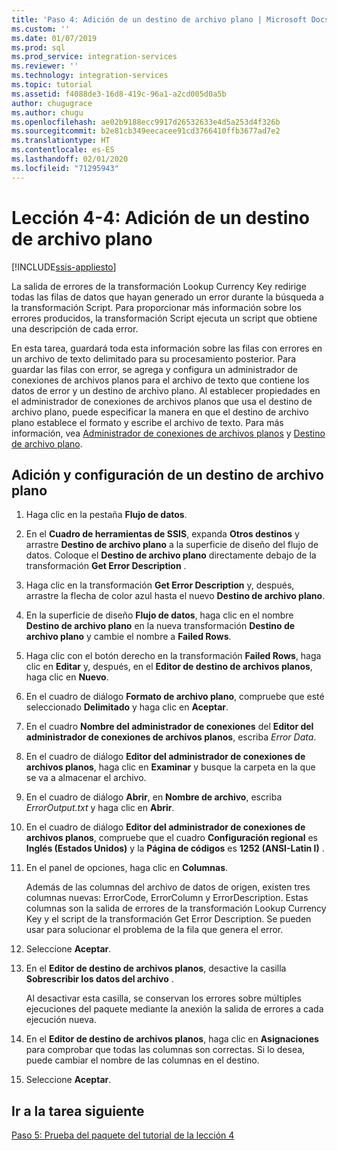 ```yaml
---
title: 'Paso 4: Adición de un destino de archivo plano | Microsoft Docs'
ms.custom: ''
ms.date: 01/07/2019
ms.prod: sql
ms.prod_service: integration-services
ms.reviewer: ''
ms.technology: integration-services
ms.topic: tutorial
ms.assetid: f4088de3-16d8-419c-96a1-a2cd005d0a5b
author: chugugrace
ms.author: chugu
ms.openlocfilehash: ae02b9188ecc9917d26532633e4d5a253d4f326b
ms.sourcegitcommit: b2e81cb349eecacee91cd3766410ffb3677ad7e2
ms.translationtype: HT
ms.contentlocale: es-ES
ms.lasthandoff: 02/01/2020
ms.locfileid: "71295943"
---
```

# <a name="lesson-4-4-add-a-flat-file-destination"></a>Lección 4-4: Adición de un destino de archivo plano

[!INCLUDE[ssis-appliesto](../includes/ssis-appliesto-ssvrpluslinux-asdb-asdw-xxx.md)]



La salida de errores de la transformación Lookup Currency Key redirige todas las filas de datos que hayan generado un error durante la búsqueda a la transformación Script. Para proporcionar más información sobre los errores producidos, la transformación Script ejecuta un script que obtiene una descripción de cada error.  
  
En esta tarea, guardará toda esta información sobre las filas con errores en un archivo de texto delimitado para su procesamiento posterior. Para guardar las filas con error, se agrega y configura un administrador de conexiones de archivos planos para el archivo de texto que contiene los datos de error y un destino de archivo plano. Al establecer propiedades en el administrador de conexiones de archivos planos que usa el destino de archivo plano, puede especificar la manera en que el destino de archivo plano establece el formato y escribe el archivo de texto. Para más información, vea [Administrador de conexiones de archivos planos](../integration-services/connection-manager/flat-file-connection-manager.md) y [Destino de archivo plano](../integration-services/data-flow/flat-file-destination.md).  
  
## <a name="add-and-configure-a-flat-file-destination"></a>Adición y configuración de un destino de archivo plano  
  
1.  Haga clic en la pestaña **Flujo de datos**.  
  
2.  En el **Cuadro de herramientas de SSIS**, expanda **Otros destinos** y arrastre **Destino de archivo plano** a la superficie de diseño del flujo de datos. Coloque el **Destino de archivo plano** directamente debajo de la transformación **Get Error Description** .  
  
3.  Haga clic en la transformación **Get Error Description** y, después, arrastre la flecha de color azul hasta el nuevo **Destino de archivo plano**.  
  
4.  En la superficie de diseño **Flujo de datos**, haga clic en el nombre **Destino de archivo plano** en la nueva transformación **Destino de archivo plano** y cambie el nombre a **Failed Rows**.  
  
5.  Haga clic con el botón derecho en la transformación **Failed Rows**, haga clic en **Editar** y, después, en el **Editor de destino de archivos planos**, haga clic en **Nuevo**.  
  
6.  En el cuadro de diálogo **Formato de archivo plano**, compruebe que esté seleccionado **Delimitado** y haga clic en **Aceptar**.  
  
7.  En el cuadro **Nombre del administrador de conexiones** del **Editor del administrador de conexiones de archivos planos**, escriba *Error Data*.  
  
8.  En el cuadro de diálogo **Editor del administrador de conexiones de archivos planos**, haga clic en **Examinar** y busque la carpeta en la que se va a almacenar el archivo.  
  
9. En el cuadro de diálogo **Abrir**, en **Nombre de archivo**, escriba *ErrorOutput.txt* y haga clic en **Abrir**.  
  
10. En el cuadro de diálogo **Editor del administrador de conexiones de archivos planos**, compruebe que el cuadro **Configuración regional** es **Inglés (Estados Unidos)** y la **Página de códigos** es **1252 (ANSI-Latin I)** .  
  
11. En el panel de opciones, haga clic en **Columnas**.  
  
    Además de las columnas del archivo de datos de origen, existen tres columnas nuevas: ErrorCode, ErrorColumn y ErrorDescription. Estas columnas son la salida de errores de la transformación Lookup Currency Key y el script de la transformación Get Error Description. Se pueden usar para solucionar el problema de la fila que genera el error.  
  
12. Seleccione **Aceptar**.  
  
13. En el **Editor de destino de archivos planos**, desactive la casilla **Sobrescribir los datos del archivo** .  
  
    Al desactivar esta casilla, se conservan los errores sobre múltiples ejecuciones del paquete mediante la anexión la salida de errores a cada ejecución nueva.
  
14. En el **Editor de destino de archivos planos**, haga clic en **Asignaciones** para comprobar que todas las columnas son correctas. Si lo desea, puede cambiar el nombre de las columnas en el destino.  
  
15. Seleccione **Aceptar**.  
  
## <a name="go-to-next-task"></a>Ir a la tarea siguiente
[Paso 5: Prueba del paquete del tutorial de la lección 4](../integration-services/lesson-4-5-testing-the-lesson-4-tutorial-package.md)  
  
  
  
